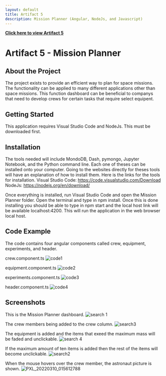 ```yaml
---
layout: default
title: Artifact 5
description: Mission Planner (Angular, NodeJs, and Javascript)
---
```


[**Click here to view Artifact 5**](https://github.com/Matt87c/angular-lc101-mission-planner-studio-3)

# Artifact 5 - Mission Planner

## About the Project
The project exists to provide an efficient way to plan for space missions.  The functionality can be applied to many different applications other than space missions.  This function dashboard can be beneficial to companys that need to develop crews for certain tasks that require select equipent.  

## Getting Started
This application requires Visual Studio Code and NodeJs.  This must be downloaded first.

## Installation

The tools needed will include MondoDB, Dash, pymongo, Jupyter Notebook, and the Python command line.  Each one of theses can be installed onto your computer.  Going to the websites directly for theses tools will have an explanation of how to install them.  Here is the links for the tools for installation.
Visual Studio Code:
https://code.visualstudio.com/Download
NodeJs:
https://nodejs.org/en/download/

Once everything is installed, run Visual Studio Code and open the Mission Planner folder.  Open the terminal and type in npm install.  Once this is done installing you should be able to type in npm start and the local host link will be available localhost:4200.  This will run the application in the web browser local host.


## Code Example
The code contains four angular components called crew, equipment, experiments, and header.

crew.component.ts 
![code1](https://user-images.githubusercontent.com/35537679/157575692-0aaa39e5-7335-4443-b6f5-dbf12c2dec08.png)

equipment.component.ts 
![code2](https://user-images.githubusercontent.com/35537679/157575715-21a989b6-e5ac-4ce9-bf01-f7c902a279e3.png)

experiments.component.ts 
![code3](https://user-images.githubusercontent.com/35537679/157575727-ee7bfec6-71ec-46c8-b159-e2d7ed523a1b.png)

header.component.ts 
![code4](https://user-images.githubusercontent.com/35537679/157575736-51d00eca-aa50-450b-a8a3-9b14c71d2812.png)


## Screenshots

This is the Mission Planner dashboard.
![search 1](https://user-images.githubusercontent.com/35537679/157575887-6d989740-67b1-4436-8769-62c7a8055bbe.png)

The crew members being added to the crew column.
![search3](https://user-images.githubusercontent.com/35537679/157576110-57a66294-14d3-43fd-96e1-e0e8032e2c36.png)

The equipment is added and the items that exeed the maximum mass will be faded and unclickable.
![search 4](https://user-images.githubusercontent.com/35537679/157576232-f4f21100-8691-445d-90a7-726d0a1a65da.png)

If the maximum amount of ten items is added then the rest of the items will become unclickable.
![search2](https://user-images.githubusercontent.com/35537679/157576309-9c157b57-9fe9-4ca8-b767-08bb3f5f13b2.png)

When the mouse hovers over the crew member, the astronaut picture is shown.
![PXL_20220310_015612788](https://user-images.githubusercontent.com/35537679/157589414-2bd67a33-7a12-4256-b078-08c311e032b1.jpg)
